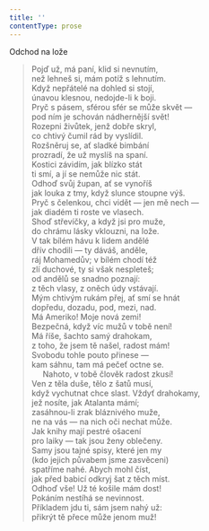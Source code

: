 ```yaml
---
title: ''
contentType: prose
---
```


Odchod na lože

> Pojď už, má paní, klid si nevnutím,  
> než lehneš si, mám potíž s lehnutím.  
> Když nepřátelé na dohled si stojí,  
> únavou klesnou, nedojde-li k boji.  
> Pryč s pásem, sférou sfér se může skvět —  
> pod ním je schován nádhernější svět!  
> Rozepni živůtek, jenž dobře skryl,  
> co chtivý čumil rád by vyslídil.  
> Rozšněruj se, ať sladké bimbání  
> prozradí, že už myslíš na spaní.  
> Kostici závidím, jak blízko stát  
> ti smí, a jí se nemůže nic stát.  
> Odhoď svůj župan, ať se vynoříš  
> jak louka z tmy, když slunce stoupne výš.  
> Pryč s čelenkou, chci vidět — jen mě nech —  
> jak diadém ti roste ve vlasech.  
> Shoď střevíčky, a když jsi pro muže,  
> do chrámu lásky vklouzni, na lože.  
> V tak bílém hávu k lidem andělé  
> dřív chodili — ty dáváš, anděle,  
> ráj Mohamedův; v bílém chodí též  
> zlí duchové, ty si však nespleteš;  
> od andělů se snadno poznají:  
> z těch vlasy, z oněch údy vstávají.  
> Mým chtivým rukám přej, ať smí se hnát  
> dopředu, dozadu, pod, mezi, nad.  
> Má Ameriko! Moje nová zemi!  
> Bezpečná, když víc mužů v tobě není!  
> Má říše, šachto samý drahokam,  
> z toho, že jsem tě našel, radost mám!  
> Svobodu tohle pouto přinese —  
> kam sáhnu, tam má pečeť octne se.  
>      Nahoto, v tobě člověk radost zkusí!  
> Ven z těla duše, tělo z šatů musí,  
> když vychutnat chce slast. Vždyť drahokamy,  
> jež nosíte, jak Atalanta mámí;  
> zasáhnou-li zrak bláznivého muže,  
> ne na vás — na nich oči nechat může.  
> Jak knihy mají pestré ošacení  
> pro laiky — tak jsou ženy oblečeny.  
> Samy jsou tajné spisy, které jen my  
> (kdo jejich půvabem jsme zasvěceni)  
> spatříme nahé. Abych mohl číst,  
> jak před babicí odkryj šat z těch míst.  
> Odhoď vše! Už té košile mám dost!  
> Pokáním nestíhá se nevinnost.  
> Příkladem jdu ti, sám jsem nahý už:  
> přikrýt tě přece může jenom muž!
